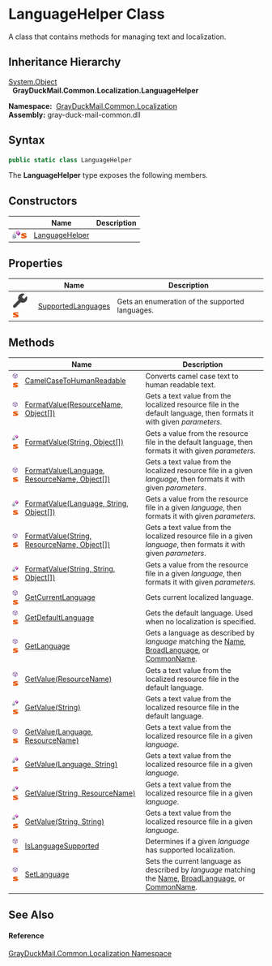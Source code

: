 LanguageHelper Class
====================
A class that contains methods for managing text and localization.


Inheritance Hierarchy
---------------------
[System.Object][1]  
  **GrayDuckMail.Common.Localization.LanguageHelper**  

  **Namespace:**  [GrayDuckMail.Common.Localization][2]  
  **Assembly:** gray-duck-mail-common.dll

Syntax
------

```csharp
public static class LanguageHelper
```

The **LanguageHelper** type exposes the following members.


Constructors
------------

|                                   | Name                | Description |
| --------------------------------- | ------------------- | ----------- |
| ![Private method]![Static member] | [LanguageHelper][3] |             |


Properties
----------

|                                    | Name                    | Description                                     |
| ---------------------------------- | ----------------------- | ----------------------------------------------- |
| ![Public property]![Static member] | [SupportedLanguages][4] | Gets an enumeration of the supported languages. |


Methods
-------

|                                   | Name                                               | Description                                                                                                             |
| --------------------------------- | -------------------------------------------------- | ----------------------------------------------------------------------------------------------------------------------- |
| ![Public method]![Static member]  | [CamelCaseToHumanReadable][5]                      | Converts camel case text to human readable text.                                                                        |
| ![Public method]![Static member]  | [FormatValue(ResourceName, Object[])][6]           | Gets a text value from the localized resource file in the default language, then formats it with given *parameters*.    |
| ![Private method]![Static member] | [FormatValue(String, Object[])][7]                 | Gets a value from the resource file in the default language, then formats it with given *parameters*.                   |
| ![Public method]![Static member]  | [FormatValue(Language, ResourceName, Object[])][8] | Gets a text value from the localized resource file in a given *language*, then formats it with given *parameters*.      |
| ![Private method]![Static member] | [FormatValue(Language, String, Object[])][9]       | Gets a value from the resource file in a given *language*, then formats it with given *parameters*.                     |
| ![Public method]![Static member]  | [FormatValue(String, ResourceName, Object[])][10]  | Gets a text value from the localized resource file in a given *language*, then formats it with given *parameters*.      |
| ![Private method]![Static member] | [FormatValue(String, String, Object[])][11]        | Gets a value from the resource file in a given *language*, then formats it with given *parameters*.                     |
| ![Public method]![Static member]  | [GetCurrentLanguage][12]                           | Gets current localized language.                                                                                        |
| ![Public method]![Static member]  | [GetDefaultLanguage][13]                           | Gets the default language. Used when no localization is specified.                                                      |
| ![Public method]![Static member]  | [GetLanguage][14]                                  | Gets a language as described by *language* matching the [Name][15], [BroadLanguage][16], or [CommonName][17].           |
| ![Public method]![Static member]  | [GetValue(ResourceName)][18]                       | Gets a text value from the localized resource file in the default language.                                             |
| ![Private method]![Static member] | [GetValue(String)][19]                             | Gets a text value from the localized resource file in the default language.                                             |
| ![Public method]![Static member]  | [GetValue(Language, ResourceName)][20]             | Gets a text value from the localized resource file in a given *language*.                                               |
| ![Private method]![Static member] | [GetValue(Language, String)][21]                   | Gets a text value from the localized resource file in a given *language*.                                               |
| ![Private method]![Static member] | [GetValue(String, ResourceName)][22]               | Gets a text value from the localized resource file in a given *language*.                                               |
| ![Private method]![Static member] | [GetValue(String, String)][23]                     | Gets a text value from the localized resource file in a given *language*.                                               |
| ![Public method]![Static member]  | [IsLanguageSupported][24]                          | Determines if a given *language* has supported localization.                                                            |
| ![Public method]![Static member]  | [SetLanguage][25]                                  | Sets the current language as described by *language* matching the [Name][15], [BroadLanguage][16], or [CommonName][17]. |


See Also
--------

#### Reference
[GrayDuckMail.Common.Localization Namespace][2]  

[1]: https://docs.microsoft.com/dotnet/api/system.object
[2]: ../README.md
[3]: _cctor.md
[4]: SupportedLanguages.md
[5]: CamelCaseToHumanReadable.md
[6]: FormatValue_2.md
[7]: FormatValue_4.md
[8]: FormatValue.md
[9]: FormatValue_1.md
[10]: FormatValue_3.md
[11]: FormatValue_5.md
[12]: GetCurrentLanguage.md
[13]: GetDefaultLanguage.md
[14]: GetLanguage.md
[15]: ../Language/Name.md
[16]: ../Language/BroadLanguage.md
[17]: ../Language/CommonName.md
[18]: GetValue_2.md
[19]: GetValue_3.md
[20]: GetValue.md
[21]: GetValue_1.md
[22]: GetValue_4.md
[23]: GetValue_5.md
[24]: IsLanguageSupported.md
[25]: SetLanguage.md
[Private method]: ../../icons/privmethod.gif "Private method"
[Static member]: ../../icons/static.gif "Static member"
[Public property]: ../../icons/pubproperty.svg "Public property"
[Public method]: ../../icons/pubmethod.svg "Public method"